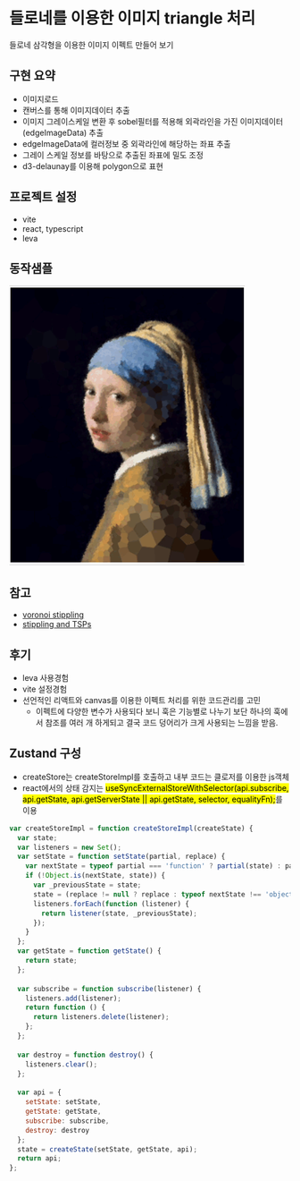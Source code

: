 # 들로네를 이용한 이미지 triangle 처리  
들로네 삼각형을 이용한 이미지 이펙트 만들어 보기

## 구현 요약
 - 이미지로드
 - 캔버스를 통해 이미지데이터 추출
 - 이미지 그레이스케일 변환 후 sobel필터를 적용해 외곽라인을 가진 이미지데이터(edgeImageData) 추출
 - edgeImageData에 컬러정보 중 외곽라인에 해당하는 좌표 추출
 - 그레이 스케일 정보를 바탕으로 추출된 좌표에 밀도 조정
 - d3-delaunay를 이용해 polygon으로 표현

## 프로젝트 설정
 - vite
 - react, typescript
 - leva 
  
## 동작샘플
![동작 샘플](./resource/sample.gif)



## 참고
 - [voronoi stippling](https://observablehq.com/@drzax/voronoi-stippling)
 - [stippling and TSPs](https://openprocessing.org/sketch/1236886/)

## 후기
 - leva 사용경험
 - vite 설정경험
 - 선언적인 리액트와 canvas를 이용한 이펙트 처리를 위한 코드관리를 고민
   - 이펙트에 다양한 변수가 사용되다 보니 훅은 기능별로 나누기 보단 하나의 훅에서 참조를 여러 개 하게되고 결국 코드 덩어리가 크게 사용되는 느낌을 받음.


## Zustand 구성

- createStore는 createStoreImpl를 호출하고 내부 코드는 클로저를 이용한 js객체
- react에서의 상태 감지는 <mark>useSyncExternalStoreWithSelector(api.subscribe, api.getState, api.getServerState || api.getState, selector, equalityFn);</mark>를 이용
```javascript
var createStoreImpl = function createStoreImpl(createState) {
  var state;
  var listeners = new Set();
  var setState = function setState(partial, replace) {
    var nextState = typeof partial === 'function' ? partial(state) : partial;
    if (!Object.is(nextState, state)) {
      var _previousState = state;
      state = (replace != null ? replace : typeof nextState !== 'object') ? nextState : Object.assign({}, state, nextState);
      listeners.forEach(function (listener) {
        return listener(state, _previousState);
      });
    }
  };
  var getState = function getState() {
    return state;
  };
  
  var subscribe = function subscribe(listener) {
    listeners.add(listener);
    return function () {
      return listeners.delete(listener);
    };
  };

  var destroy = function destroy() {
    listeners.clear();
  };

  var api = {
    setState: setState,
    getState: getState,
    subscribe: subscribe,
    destroy: destroy
  };
  state = createState(setState, getState, api);
  return api;
};
```

